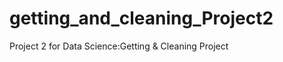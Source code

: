 getting_and_cleaning_Project2
=============================

Project 2 for Data Science:Getting &amp; Cleaning Project
